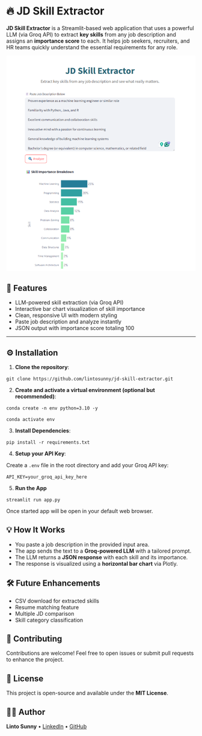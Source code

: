 # 🔥 JD Skill Extractor

**JD Skill Extractor** is a Streamlit-based web application that uses a powerful LLM (via Groq API) to extract **key skills** from any job description and assigns an **importance score** to each. It helps job seekers, recruiters, and HR teams quickly understand the essential requirements for any role.

![app_screenshot](app_screenshot.png)



## 🚀 Features

- LLM-powered skill extraction (via Groq API)
- Interactive bar chart visualization of skill importance
- Clean, responsive UI with modern styling
- Paste job description and analyze instantly
- JSON output with importance score totaling 100

---

## ⚙️ Installation

1. **Clone the repository**:

```
git clone https://github.com/lintosunny/jd-skill-extractor.git
```

2. **Create and activate a virtual environment (optional but recommended)**:

```
conda create -n env python=3.10 -y
```

```
conda activate env
```

3. **Install Dependencies**:

```
pip install -r requirements.txt
```

4. **Setup your API Key**:

Create a ```.env``` file in the root directory and add your Groq API key:

```
API_KEY=your_groq_api_key_here
```

5. **Run the App**
```
streamlit run app.py
```
Once started app will be open in your default web browser.



## 💡 How It Works

- You paste a job description in the provided input area.
- The app sends the text to a **Groq-powered LLM** with a tailored prompt.
- The LLM returns a **JSON response** with each skill and its importance.
- The response is visualized using a **horizontal bar chart** via Plotly.


## 🛠️ Future Enhancements

- CSV download for extracted skills  
- Resume matching feature  
- Multiple JD comparison  
- Skill category classification



## 🤝 Contributing

Contributions are welcome! Feel free to open issues or submit pull requests to enhance the project.



## 📄 License

This project is open-source and available under the **MIT License**.



## 🙋‍♂️ Author

**Linto Sunny** • [LinkedIn](https://linkedin.com/in/lintons) • [GitHub](https://github.com/lintosunny)
